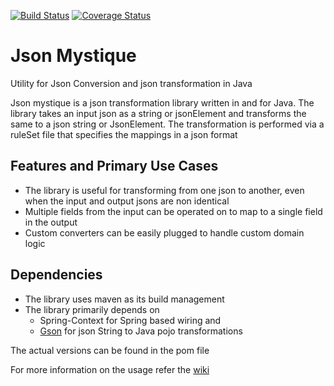 [![Build Status](https://travis-ci.org/balajeetm/json-mystique.svg?branch=master)](https://travis-ci.org/balajeetm/json-mystique)
[![Coverage Status](https://coveralls.io/repos/github/balajeetm/json-mystique/badge.svg?branch=master)](https://coveralls.io/github/balajeetm/json-mystique?branch=master)

# Json Mystique
Utility for Json Conversion and json transformation in Java

Json mystique is a json transformation library written in and for Java. The library takes an input json as a string or jsonElement and transforms the same to a json string or JsonElement.
The transformation is performed via a ruleSet file that specifies the mappings in a json format

## Features and Primary Use Cases
* The library is useful for transforming from one json to another, even when the input and output jsons are non identical
* Multiple fields from the input can be operated on to map to a single field in the output
* Custom converters can be easily plugged to handle custom domain logic

## Dependencies
* The library uses maven as its build management
* The library primarily depends on 
    * Spring-Context for Spring based wiring and 
    * [Gson](https://mvnrepository.com/artifact/com.google.code.gson/gson) for json String to Java pojo transformations

The actual versions can be found in the pom file

For more information on the usage refer the [wiki]("https://github.com/balajeetm/json-mystique/wiki")
